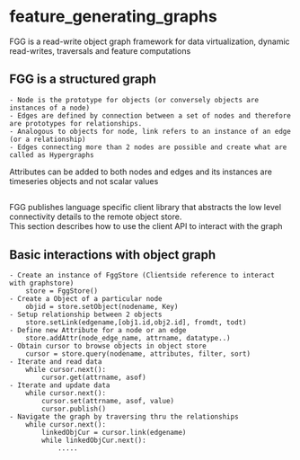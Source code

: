 # feature_generating_graphs
FGG is a read-write object graph framework for data virtualization, dynamic read-writes, traversals and feature computations

## FGG is a structured graph 
	- Node is the prototype for objects (or conversely objects are instances of a node) 
	- Edges are defined by connection between a set of nodes and therefore are prototypes for relationships.
	- Analogous to objects for node, link refers to an instance of an edge (or a relationship)
	- Edges connecting more than 2 nodes are possible and create what are called as Hypergraphs

Attributes can be added to both nodes and edges and its instances are timeseries objects and not scalar values  

## 
FGG publishes language specific client library that abstracts the low level connectivity details to the remote object store.   
This section describes how to use the client API to interact with the graph 

## Basic interactions with object graph 
	- Create an instance of FggStore (Clientside reference to interact with graphstore)
		store = FggStore()
	- Create a Object of a particular node
		objid = store.setObject(nodename, Key)
	- Setup relationship between 2 objects
		store.setLink(edgename,[obj1.id,obj2.id], fromdt, todt)
	- Define new Attribute for a node or an edge 
		store.addAttr(node_edge_name, attrname, datatype..)
	- Obtain cursor to browse objects in object store
		cursor = store.query(nodename, attributes, filter, sort)
	- Iterate and read data
		while cursor.next(): 
			cursor.get(attrname, asof) 
	- Iterate and update data
		while cursor.next(): 
			cursor.set(attrname, asof, value)
			cursor.publish()
	- Navigate the graph by traversing thru the relationships
		while cursor.next(): 
			linkedObjCur = cursor.link(edgename)
			while linkedObjCur.next():
				.....


